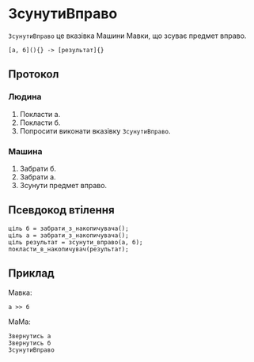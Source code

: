 # ЗсунутиВправо

`ЗсунутиВправо` <keyword>це</keyword> вказівка <subject>Машини Мавки</subject>, що зсуває предмет вправо.

```
[а, б](){} -> [результат]{}
```

## Протокол

### Людина

1. Покласти а.
2. Покласти б.
3. Попросити виконати вказівку `ЗсунутиВправо`.

### Машина

1. Забрати б.
2. Забрати а.
3. Зсунути предмет вправо.

## Псевдокод втілення

```ціль
ціль б = забрати_з_накопичувача();
ціль а = забрати_з_накопичувача();
ціль результат = зсунути_вправо(а, б);
покласти_в_накопичувач(результат);
```

## Приклад

<subject>Мавка</subject>:

```мавка
а >> б
```

<subject>МаМа</subject>:

```мама
Звернутись а
Звернутись б
ЗсунутиВправо
```
